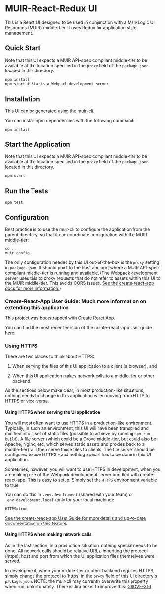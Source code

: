 # MUIR-React-Redux UI

This is a React UI designed to be used in conjunction with a MarkLogic UI Resources (MUIR) middle-tier. It uses Redux for application state management.

## Quick Start

Note that this UI expects a MUIR API-spec compliant middle-tier to be available at the location specified in the `proxy` field of the `package.json` located in this directory.

    npm install
    npm start # Starts a Webpack development server

## Installation

This UI can be generated using the [muir-cli](https://project.marklogic.com/repo/users/pmcelwee/repos/muir-cli/browse).

You can install npm dependencies with the following command:

    npm install

## Start the Application

Note that this UI expects a MUIR API-spec compliant middle-tier to be available at the location specified in the `proxy` field of the `package.json` located in this directory.

    npm start

## Run the Tests

    npm test

## Configuration

Best practice is to use the muir-cli to configure the application from the parent directory, so that it can coordinate configuration with the MUIR middle-tier:

    cd ..
    muir config

The only configuration needed by this UI out-of-the-box is the `proxy` setting in `package.json`. It should point to the host and port where a MUIR API-spec compliant middle-tier is running and available. (The Webpack development server uses this to proxy requests that do not refer to assets within this UI to the MUIR middle-tier. This avoids CORS issues. [See the create-react-app docs for more information.](https://github.com/facebook/create-react-app/blob/master/packages/react-scripts/template/README.md#proxying-api-requests-in-development))

### Create-React-App User Guide: Much more information on extending this application

This project was bootstrapped with [Create React App](https://github.com/facebookincubator/create-react-app).

You can find the most recent version of the create-react-app user guide [here](https://github.com/facebookincubator/create-react-app/blob/master/packages/react-scripts/template/README.md).

### Using HTTPS

There are two places to think about HTTPS:

1. When serving the files of this UI application to a client (a browser), and

2. When this UI application makes network calls to a middle-tier or other backend.

As the sections below make clear, in most production-like situations, nothing needs to change in this application when moving from HTTP to HTTPS or vice-versa.

#### Using HTTPS when serving the UI application

You will most often want to use HTTPS in a production-like environment. Typically, in such an environment, this UI will have been transpiled and minified into a set of static files (possible to achieve by running `npm run build`). A file server (which could be a Grove middle-tier, but could also be Apache, Nginx, etc, which serves static assets and proxies back to a middle-tier) will then serve those files to clients. The file server should be configured to use HTTPS - and nothing special has to be done in this UI application.

Sometimes, however, you will want to use HTTPS in development, when you are making use of the Webpack development server bundled with create-react-app. This is easy to setup: Simply set the `HTTPS` environment variable to true.

You can do this in `.env.development` (shared with your team) or `.env.development.local` (only for your local machine):

    HTTPS=true

[See the create-reaçt-app User Guide for more details and up-to-date documentation on this feature](https://github.com/facebook/create-react-app/blob/master/packages/react-scripts/template/README.md#using-https-in-development).

#### Using HTTPS when making network calls

As in the last section, in a production situation, nothing special needs to be done. All network calls should be relative URLs, inheriting the protocol (https), host and port from which the UI application files themselves were served.

In development, when your middle-tier or other backend requires HTTPS, simply change the protocol to 'https' in the `proxy` field of this UI directory's `package.json`. NOTE: the muir-cli may currently overwrite this property when run, unfortunately. There is Jira ticket to improve this: [GROVE-316](https://project.marklogic.com/jira/browse/GROVE-316)
